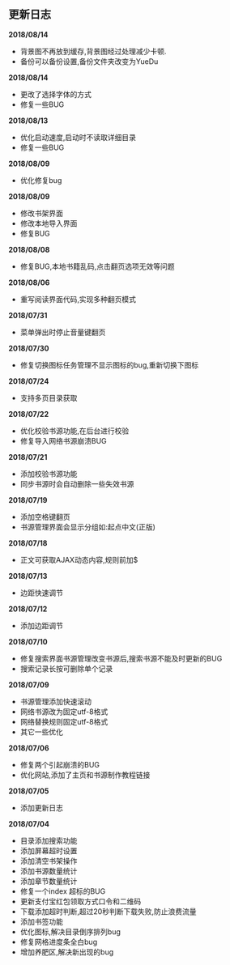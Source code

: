 ## 更新日志
**2018/08/14**
* 背景图不再放到缓存,背景图经过处理减少卡顿.
* 备份可以备份设置,备份文件夹改变为YueDu

**2018/08/14**
* 更改了选择字体的方式
* 修复一些BUG

**2018/08/13**
* 优化启动速度,启动时不读取详细目录
* 修复一些BUG

**2018/08/09**
* 优化修复bug

**2018/08/09**
* 修改书架界面
* 修改本地导入界面
* 修复BUG

**2018/08/08**
* 修复BUG,本地书籍乱码,点击翻页选项无效等问题

**2018/08/06**
* 重写阅读界面代码,实现多种翻页模式

**2018/07/31**
* 菜单弹出时停止音量键翻页

**2018/07/30**
* 修复切换图标任务管理不显示图标的bug,重新切换下图标

**2018/07/24**
* 支持多页目录获取

**2018/07/22**
* 优化校验书源功能,在后台进行校验
* 修复导入网络书源崩溃BUG

**2018/07/21**
* 添加校验书源功能
* 同步书源时会自动删除一些失效书源

**2018/07/19**
* 添加空格键翻页
* 书源管理界面会显示分组如:起点中文(正版)

**2018/07/18**
* 正文可获取AJAX动态内容,规则前加$

**2018/07/13**
* 边距快速调节

**2018/07/12**
* 添加边距调节

**2018/07/10**
* 修复搜索界面书源管理改变书源后,搜索书源不能及时更新的BUG
* 搜索记录长按可删除单个记录

**2018/07/09**
* 书源管理添加快速滚动
* 网络书源改为固定utf-8格式
* 网络替换规则固定utf-8格式
* 其它一些优化

**2018/07/06**
* 修复两个引起崩溃的BUG
* 优化网站,添加了主页和书源制作教程链接

**2018/07/05**
* 添加更新日志

**2018/07/04**
* 目录添加搜索功能
* 添加屏幕超时设置
* 添加清空书架操作
* 添加书源数量统计
* 添加章节数量统计
* 修复一个index 超标的BUG
* 更新支付宝红包领取方式口令和二维码
* 下载添加超时判断,超过20秒判断下载失败,防止浪费流量
* 添加书签功能
* 优化图标,解决目录倒序排列bug
* 修复网格进度条全白bug
* 增加养肥区,解决新出现的bug
